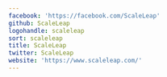 ```yaml
---
facebook: 'https://facebook.com/ScaleLeap'
github: ScaleLeap
logohandle: scaleleap
sort: scaleleap
title: ScaleLeap
twitter: ScaleLeap
website: 'https://www.scaleleap.com/'
---
```

